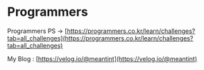 # Programmers
Programmers PS -> [https://programmers.co.kr/learn/challenges?tab=all_challenges](https://programmers.co.kr/learn/challenges?tab=all_challenges)

My Blog : [https://velog.io/@meantint](https://velog.io/@meantint)

<!-- #### Lv1 -> [https://github.com/Meantint/Programmers/tree/master/Lv1](https://github.com/Meantint/Programmers/tree/master/Lv1)

#### Lv2 -> [https://github.com/Meantint/Programmers/tree/master/Lv2](https://github.com/Meantint/Programmers/tree/master/Lv2)

#### Lv3 -> [https://github.com/Meantint/Programmers/tree/master/Lv3](https://github.com/Meantint/Programmers/tree/master/Lv3)

#### Lv4 -> [https://github.com/Meantint/Programmers/tree/master/Lv4](https://github.com/Meantint/Programmers/tree/master/Lv4) -->